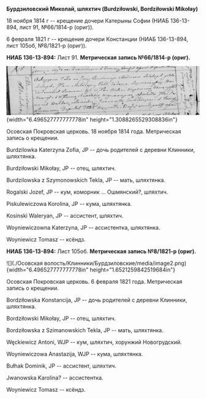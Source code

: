 **Бурдзиловский Миколай, шляхтич (Burdziłowski, Bordziłowski Mikołay)**

18 ноября 1814 г -- крещение дочери Катерыны Софии (НИАБ 136-13-894,
лист 91, №66/1814-р (ориг)).

6 февраля 1821 г -- крещение дочери Констанции (НИАБ 136-13-894, лист
105об, №8/1821-р (ориг)).

**НИАБ 136-13-894:** Лист 91. **Метрическая запись №66/1814-р (ориг).**

![](./media/a33b1907bee5e517aead84ecaadd263d2ff32ff7.png){width="6.496527777777778in"
height="1.3088265529308836in"}

Осовская Покровская церковь. 18 ноября 1814 года. Метрическая запись о
крещении.

Burdzilowka Katerzyna Zofia, JP -- дочь родителей с деревни Клинники,
шляхтянка.

Burdziłowski Mikołay, JP -- отец, шляхтич.

Burdzilowska z Szymonowskich Tekla, JP -- мать, шляхтянка.

Rogalski Jozef, JP -- кум, коморник ... Ошмянский?, шляхтич.

Piskulewiczowa Korolina, JP -- кума, шляхтянка.

Kosinski Waleryan, JP -- ассистент, шляхтич.

Woyniewiczowna Katerzyna, JP -- ассистентка, шляхтянка.

Woyniewicz Tomasz -- ксёндз.

**НИАБ 136-13-894:** Лист 105об. **Метрическая запись №8/1821-р
(ориг).**

![](./Осовская волость/Клинники/Бурдзиловские/media/image2.png){width="6.496527777777778in"
height="1.6521259842519684in"}

Осовская Покровская церковь. 6 февраля 1821 года. Метрическая запись о
крещении.

Bordziłowska Konstancija, JP -- дочь родителей с деревни Клинники,
шляхтянка.

Bordziłowski Mikołay, JP -- отец, шляхтич.

Bordziłowska z Szimanowskich Tekla, JP -- мать, шляхтянка.

Węckiewicz Antoni, WJP -- кум, шляхтич, хорунжий Новогрудский.

Woyniewiczowa Anastazija, WJP -- кума, шляхтянка.

Bułhak Dominik, JP -- ассистент, шляхтич.

Jwanowska Karolina? -- ассистентка.

Woyniewicz Tomasz -- ксёндз.
